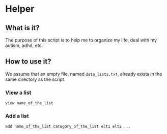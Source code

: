 # Helper

## What is it?
The purpose of this script is to help me to organize my life, deal with my autism, adhd, etc.

## How to use it?
We assume that an empty file, named `data_lists.txt`, already exists in the same directory as the script.

### View a list
`view name_of_the_list`
### Add a list
`add name_of_the_list category_of_the_list elt1 elt2 ...`
